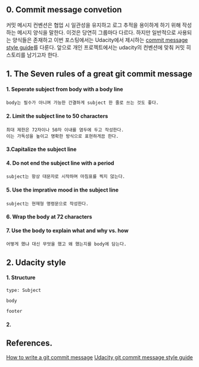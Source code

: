 ## 0. Commit message convetion

커밋  메시지 컨벤션은 협업 시 일관성을 유지하고 로그 추적을 용이하게 하기 위해 작성하는 메시지 양식을 말한다. 이것은 당연히 그룹마다 다르다. 하지만 일반적으로 사용되는 양식들은 존재하고 이번 포스팅에서는 Udacity에서 제시하는 [commit message style guide](https://udacity.github.io/git-styleguide/)를 다룬다. 앞으로 개인 프로젝트에서는 udacity의 컨벤션에 맞춰 커밋 히스토리를 남기고자 한다.

## 1. The Seven rules of a great git commit message

#### 1. Seperate subject from body with a body line
	body는 필수가 아니며 가능한 간결하게 subject 한 줄로 쓰는 것도 좋다.
#### 2. Limit the subject line to 50 characters
	최대 제한은 72자이나 50자 이내를 염두에 두고 작성한다.
	이는 가독성을 높이고 명확한 방식으로 표현하게끔 한다.
#### 3.Capitalize the subject line
#### 4. Do not end the subject line with a period
	subject는 항상 대문자로 시작하며 마침표를 찍지 않는다.
#### 5. Use the imprative mood in the subject line
	subject는 현재형 명령문으로 작성한다.
#### 6. Wrap the body at 72 characters
#### 7. Use the body to explain what and why vs. how
	어떻게 했냐 대신 무엇을 했고 왜 했는지를 body에 담는다.

## 2. Udacity style

#### 1. Structure
```
type: Subject 

body 

footer
```
#### 2. 

## References.

 [How to write a git commit message](https://cbea.ms/git-commit/)
 [Udacity git commit message style guide](https://udacity.github.io/git-styleguide/)
<!--stackedit_data:
eyJoaXN0b3J5IjpbMTQyNjI0MDc0Niw5OTQxOTE4NTIsLTExNz
Y4MzA1NTMsLTYxMTQ5OTE4MCwtMjA4ODc0NjYxMl19
-->